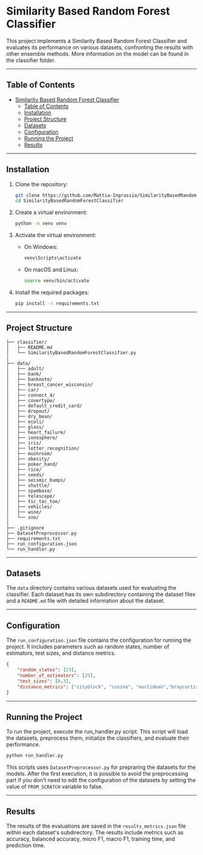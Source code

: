 # Similarity Based Random Forest Classifier

This project implements a Similarity Based Random Forest Classifier and evaluates its performance on various datasets, confronting the results with other ensemble methods.
More information on the model can be found in the classifier folder.

---

## Table of Contents
- [Similarity Based Random Forest Classifier](#similarity-based-random-forest-classifier)
  - [Table of Contents](#table-of-contents)
  - [Installation](#installation)
  - [Project Structure](#project-structure)
  - [Datasets](#datasets)
  - [Configuration](#configuration)
  - [Running the Project](#running-the-project)
  - [Results](#results)

---

## Installation

1. Clone the repository:
    ```sh
    git clone https://github.com/Mattia-Ingrassia/SimilarityBasedRandomForestClassifier.git
    cd SimilarityBasedRandomForestClassifier
    ```

2. Create a virtual environment:
    ```sh
    python -m venv venv
    ```

3. Activate the virtual environment:

   - On Windows:
        ```sh
        venv\Scripts\activate
        ```
    - On macOS and Linux:
        ```sh
        source venv/bin/activate
        ```

4. Install the required packages:
    ```sh
    pip install -r requirements.txt
    ```

---

## Project Structure

```
├── classifier/
│   ├── README.md
│   └── SimilarityBasedRandomForestClassifier.py
|
├── data/ 
│   ├── adult/ 
│   ├── bank/ 
│   ├── banknote/ 
│   ├── breast_cancer_wisconsin/ 
│   ├── car/ 
│   ├── connect_4/ 
│   ├── covertype/ 
│   ├── default_credit_card/ 
│   ├── dropout/ 
│   ├── dry_bean/ 
│   ├── ecoli/ 
│   ├── glass/ 
│   ├── heart_failure/ 
│   ├── ionosphere/ 
│   ├── iris/ 
│   ├── letter_recognition/
│   ├── mushroom/
│   ├── obesity/ 
│   ├── poker_hand/ 
│   ├── rice/
│   ├── seeds/
│   ├── seismic_bumps/
│   ├── shuttle/
│   ├── spambase/
│   ├── telescope/
│   ├── tic_tac_toe/
│   ├── vehicles/
│   ├── wine/ 
│   └── zoo/ 
|
├── .gitignore
├── DatasetPreprocessor.py 
├── requirements.txt 
├── run_configuration.json 
└── run_handler.py

```

---

## Datasets

The `data` directory contains various datasets used for evaluating the classifier. Each dataset has its own subdirectory containing the dataset files and a `README.md` file with detailed information about the dataset.

---

## Configuration

The `run_configuration.json` file contains the configuration for running the project. It includes parameters such as random states, number of estimators, test sizes, and distance metrics.

```json
{   
    "random_states": [23],
    "number_of_estimators": [25],
    "test_sizes": [0.3],
    "distance_metrics": ["cityblock", "cosine", "euclidean","braycurtis", "canberra", "chebyshev", "correlation", "hamming"]
}

```

---

## Running the Project

To run the project, execute the run_handler.py script. This script will load the datasets, preprocess them, initialize the classifiers, and evaluate their performance.


```bash
python run_handler.py
```

This scripts uses ```DatasetPreprocessor.py``` for prepraring the datasets for the models.
After the first execution, it is possible to avoid the preprocessing part if you don't need to edit the configuration of the datasets by setting the value of ```FROM_SCRATCH``` variable to false.

---

## Results

The results of the evaluations are saved in the ```results_metrics.json``` file within each dataset's subdirectory.
The results include metrics such as accuracy, balanced accuracy, micro F1, macro F1, training time, and prediction time.

